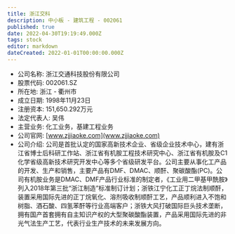 ```yaml
---
title: 浙江交科
description: 中小板 - 建筑工程 - 002061
published: true
date: 2022-04-30T19:19:49.000Z
tags: stock
editor: markdown
dateCreated: 2022-01-01T00:00:00.000Z
---
```


- 公司名称: 浙江交通科技股份有限公司
- 股票代码: 002061.SZ
- 所在地: 浙江 - 衢州市
- 成立日期: 1998年11月23日
- 注册资本: 151,650.292万元
- 法定代表人: 吴伟
- 主营业务: 化工业务，基建工程业务
- 公司官网: [www.zjjiaoke.com](www.zjjiaoke.com)
- 公司介绍: 公司是首批认定的国家高新技术企业、省级企业技术中心，建有浙江省博士后科研工作站、浙江省有机胺工程技术研究中心、浙江省有机胺及C1化学省级高新技术研究开发中心等多个省级研发平台。公司主要从事化工产品的开发、生产和销售，主要产品有DMF、DMAC、顺酐、聚碳酸酯(PC)。公司有机胺业务是DMAC、DMF产品行业标准的制定者，《工业用二甲基甲酰胺》列入2018年第三批“浙江制造”标准制订计划；浙铁江宁化工正丁烷法制顺酐，装置采用国际先进的正丁烷氧化、溶剂吸收制顺酐工艺，产品顺利进入不饱和树脂、酒石酸、四氢苯酐等行业高端客户；浙铁大风打破国际巨头技术垄断，拥有国产首套拥有自主知识产权的大型聚碳酸酯装置，产品采用国际先进的非光气法生产工艺，代表行业生产技术的未来发展方向。


